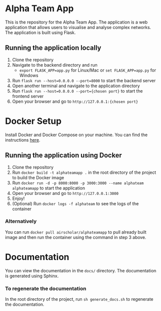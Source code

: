 # Alpha Team App

This is the repository for the Alpha Team App.
The application is a web application that allows users to visualise and analyse complex networks.
The application is built using Flask.

## Running the application locally

1. Clone the repository
2. Navigate to the backend directory and run
    - `export FLASK_APP=app.py` for Linux/Mac or `set FLASK_APP=app.py` for Windows
3. Run `flask run --host=0.0.0.0 --port=8000` to start the backend server
4. Open another terminal and navigate to the application directory
5. Run `flask run --host=0.0.0.0 --port={chosen port}` to start the frontend server
6. Open your browser and go to `http://127.0.0.1:{chosen port}`

# Docker Setup

Install Docker and Docker Compose on your machine. You can find the
instructions [here](https://docs.docker.com/install/).

## Running the application using Docker

1. Clone the repository
2. Run `docker build -t alphateamapp .` in the root directory of the project to build the Docker image
3. Run `docker run -d -p 8000:8000 -p 3000:3000 --name alphateam alphateamapp` to start the application
4. Open your browser and go to `http://127.0.0.1:3000`
5. Enjoy!
6. (Optional) Run `docker logs -f alphateam` to see the logs of the container

### Alternatively
You can run `docker pull airscholar/alphateamapp` to pull already built image and then run the container using
the command in step 3 above.

# Documentation

You can view the documentation in the `docs/` directory. The documentation is generated using Sphinx.

### To regenerate the documentation
In the root directory of the project, run `sh generate_docs.sh` to regenerate the documentation.